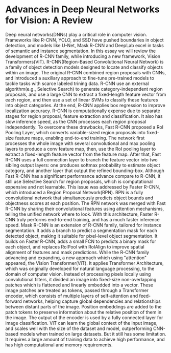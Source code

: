 # Advances in Deep Neural Networks for Vision: A Review

Deep neural networks(DNNs) play a critical role in computer vision. Frameworks like R-CNN, YOLO, and SSD have pushed boundaries in object detection, and models like U-Net, Mask R-CNN and DeepLab excel in tasks of semantic and instance segmentation. In this essay we will review the development of R-CNN family, while introducing a new framework, Vision Transformers(ViT).
R-CNN(Region-Based Convolutional Neural Network) is a family of object detection models designed to locate and classify objects within an image. The original R-CNN combined region proposals with CNNs, and introduced a auxiliary approach to fine-tune pre-trained models to tackle tasks with scarce labeled trining data. R-CNN use an external algorithm(e.g., Selective Search) to generate category-independent region proposals, and use a large CNN to extract a fixed-length feature vector from each region, and then use a set of linear SVMs to classify these features into object categories. At the end, R-CNN applies box regression to improve localization accuracy.
R-CNN is computationally expense due to separate stages for region proposal, feature extraction and classification. It also has slow inference speed, as the CNN processes each region proposal independently.
To overcome these drawbacks, Fast R-CNN proposed a RoI Pooling Layer, which converts variable-sized region proposals into fixed-size feature maps, enabling end-to-end training. The network first processes the whole image with several convolutional and max pooling layers to produce a conv feature map, then, use the RoI pooling layer to extract a fixed-length feature vector from the feature map. After that, Fast R-CNN uses a full connection layer to branch the feature vector into two sibling output layers: one produces softmax probability to estimate object category, and another layer that output the refined bounding-box.
Although Fast R-CNN has a significant performance advance compare to R-CNN, it still use Selective Search for region proposals, which is computational expensive and not learnable. This issue was addressed by Faster R-CNN, which introduced a Region Proposal Network(RPN). RPN is a fully convolutional network that simultaneously predicts object bounds and objectness scores at each position. The RPN network was merged with Fast R-CNN by sharing their convolutional features using attention mechanisms, telling the unified network where to look. With this architecture, Faster R-CNN truly performs end-to-end training, and has a much faster inference speed.
Mask R-CNN is an extension of R-CNN family, tailored for instance segmentation. It adds a branch to predict a segmentation mask for each detected object, making it suitable for pixel-level object segmentation. It builds on Faster R-CNN, adds a small FCN to predicts a binary mask for each object, and replaces RoIPool with RoIAlign to improve spatial alignment of features and mask predictions.
While the R-CNN family advancing and expanding, a new approach which using "attention" appeared, the Vision Transformer(ViT). It applies Transformer Architecture, which was originally developed for natural language processing, to the domain of computer vision. 
Instead of processing pixels locally using convolutional filters, it divided an image into fixed-size non-overlapping patches which is flattened and linearly embedded into a vector. These image patches are treated as tokens, passed through a Transformer encoder, which consists of multiple layers of self-attention and feed-forward networks, helping capture global dependencies and relationships between distant parts of the image. Position embeddings are added to the patch tokens to preserve information about the relative position of them in the image. The output of the encoder is used by a fully connected layer for image classification.
ViT can learn the global context of the input image, and scales well with the size of the dataset and model, outperforming CNN-based models when trained on large datasets. But it still has some limitation. It requires a large amount of training data to achieve high performance, and has high computational and memory requirements.


